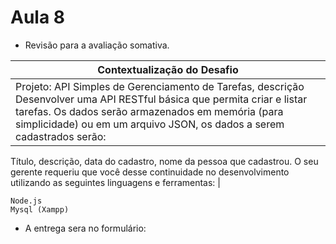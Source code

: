 # Aula 8

- Revisão para a avaliação somativa.

|Contextualização do Desafio|
|-|
|Projeto: API Simples de Gerenciamento de Tarefas, descrição Desenvolver uma API RESTful básica que permita criar e listar tarefas. Os dados serão armazenados em memória (para simplicidade) ou em um arquivo JSON, os dados a serem cadastrados serão:
Título, descrição, data do cadastro, nome da pessoa que cadastrou.
O seu gerente requeriu que você desse continuidade no desenvolvimento utilizando as seguintes linguagens e ferramentas: |

```
Node.js
Mysql (Xampp)
```

- A entrega sera no formulário: 